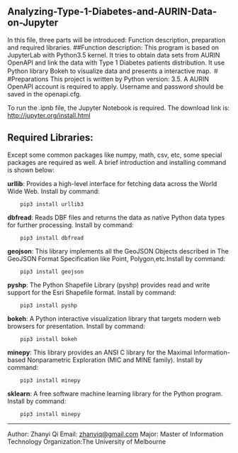 Analyzing-Type-1-Diabetes-and-AURIN-Data-on-Jupyter
-----------------------------------------------------------------------
In this file, three parts will be introduced: Function description, preparation and required libraries.
##Function description:
This program is based on JupyterLab with Python3.5 kernel. It tries 
to obtain data sets from AURIN OpenAPI and link the data with Type 1 Diabetes
patients distribution.
It use Python library Bokeh to visualize data and presents a interactive map.
＃#Preparations
This project is written by Python version: 3.5. 
A AURIN OpenAPI account is required to apply. Username and password should be saved in the openapi.cfg.

To run the .ipnb file, the Jupyter Notebook is required. The download link is: <http://jupyter.org/install.html>

## Required Libraries:
Except some common packages like numpy, math, csv, etc, some special packages are required as well. A brief introduction and installing command is shown below:

**urllib**: Provides a high-level interface for fetching data across the World Wide Web. Install by command:

		pip3 install urllib3

**dbfread**: Reads DBF files and returns the data as native Python data types for further processing. Install by command:

		pip3 install dbfread

**geojson**: This library implements all the GeoJSON Objects described in The GeoJSON Format Specification like Point, Polygon,etc.Install by command:

		pip3 install geojson

**pyshp**: The Python Shapefile Library (pyshp) provides read and write support for the Esri Shapefile format. Install by command:

		pip3 install pyshp

**bokeh**: A Python interactive visualization library that targets modern web browsers for presentation. Install by command:

		pip3 install bokeh

**minepy**: This library provides an ANSI C library for the Maximal Information-based Nonparametric Exploration (MIC and MINE family). Install by command:

		pip3 install minepy

**sklearn**: A free software machine learning library for the Python program. Install by command:

		pip3 install minepy

----------------------------------------------------
Author: Zhanyi Qi
Email: <zhanyiq@gmail.com>
Major: Master of Information Technology 
Organization:The University of Melbourne
